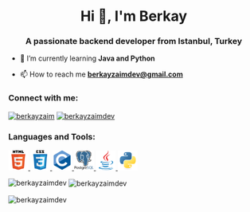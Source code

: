 <h1 align="center">Hi 👋, I'm Berkay</h1>
<h3 align="center">A passionate backend developer from Istanbul, Turkey</h3>

- 🌱 I’m currently learning **Java and Python**

- 📫 How to reach me **berkayzaimdev@gmail.com**

<h3 align="left">Connect with me:</h3>
<p align="left">
<a href="https://linkedin.com/in/berkayzaim" target="blank"><img align="center" src="https://raw.githubusercontent.com/rahuldkjain/github-profile-readme-generator/master/src/images/icons/Social/linked-in-alt.svg" alt="berkayzaim" height="30" width="40" /></a>
<a href="https://www.hackerrank.com/berkayzaimdev" target="blank"><img align="center" src="https://raw.githubusercontent.com/rahuldkjain/github-profile-readme-generator/master/src/images/icons/Social/hackerrank.svg" alt="berkayzaimdev" height="30" width="40" /></a>
</p>

<h3 align="left">Languages and Tools:</h3>
<p align="left"> <a href="https://www.w3.org/html/" target="_blank" rel="noreferrer"> <img src="https://raw.githubusercontent.com/devicons/devicon/master/icons/html5/html5-original-wordmark.svg" alt="html5" width="40" height="40"/> </a> <a href="https://www.w3schools.com/css/" target="_blank" rel="noreferrer"> <img src="https://raw.githubusercontent.com/devicons/devicon/master/icons/css3/css3-original-wordmark.svg" alt="css3" width="40" height="40"/> </a> <a href="https://www.cprogramming.com/" target="_blank" rel="noreferrer"> <img src="https://raw.githubusercontent.com/devicons/devicon/master/icons/c/c-original.svg" alt="c" width="40" height="40"/> </a> <a href="https://www.postgresql.org" target="_blank" rel="noreferrer"> <img src="https://raw.githubusercontent.com/devicons/devicon/master/icons/postgresql/postgresql-original-wordmark.svg" alt="postgresql" width="40" height="40"/> </a> <a href="https://www.java.com" target="_blank" rel="noreferrer"> <img src="https://raw.githubusercontent.com/devicons/devicon/master/icons/java/java-original.svg" alt="java" width="40" height="40"/> </a> <a href="https://www.python.org" target="_blank" rel="noreferrer"> <img src="https://raw.githubusercontent.com/devicons/devicon/master/icons/python/python-original.svg" alt="python" width="40" height="40"/> </a> </p>

<p><img align="left" src="https://github-readme-stats.vercel.app/api/top-langs?username=berkayzaimdev&show_icons=true&theme=synthwave&locale=en&layout=compact" alt="berkayzaimdev" /></p>

<p>&nbsp;<img align="center" src="https://github-readme-stats.vercel.app/api?username=berkayzaimdev&show_icons=true&theme=synthwave&locale=en" alt="berkayzaimdev" /></p>

<p><img align="center" src="https://github-readme-streak-stats.herokuapp.com/?user=berkayzaimdev&theme=synthwave" alt="berkayzaimdev" /></p>
